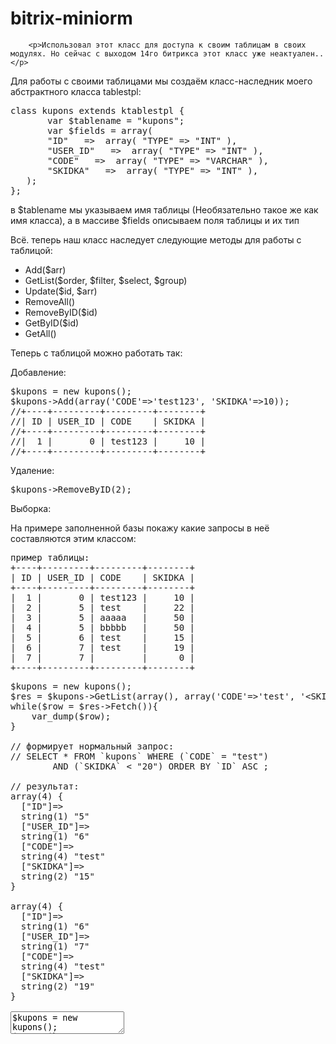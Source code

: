 bitrix-miniorm
==============

		<p>Использовал этот класс для доступа к своим таблицам в своих модулях. Но сейчас с выходом 14го битрикса этот класс уже неактуален..</p>
<p>Для работы с своими таблицами мы создаём класс-наследник моего абстрактного класса tablestpl: </p>
<pre>class kupons extends ktablestpl { 
       var $tablename = "kupons"; 
       var $fields = array( 
       "ID"   =&gt;  array( "TYPE" =&gt; "INT" ), 
       "USER_ID"   =&gt;  array( "TYPE" =&gt; "INT" ), 
       "CODE"   =&gt;  array( "TYPE" =&gt; "VARCHAR" ), 
       "SKIDKA"   =&gt;  array( "TYPE" =&gt; "INT" ), 
   ); 
};
</pre>

<p>в $tablename мы указываем имя таблицы (Необязательно такое же как имя класса), а в массиве $fields описываем поля таблицы и их тип</p>

<p>Всё. теперь наш класс наследует следующие методы для работы с таблицой: </p>
<ul><li>Add($arr)</li><li>GetList($order, $filter, $select, $group)</li><li>Update($id, $arr)</li><li>RemoveAll()</li><li>RemoveByID($id)</li>
<li>GetByID($id)</li><li>GetAll()</li>
</ul>
<p>Теперь с таблицой можно работать так:</p>
<p>Добавление:</p>
<pre>$kupons = new kupons();
$kupons-&gt;Add(array('CODE'=&gt;'test123', 'SKIDKA'=&gt;10));
//+----+---------+---------+--------+
//| ID | USER_ID | CODE    | SKIDKA |
//+----+---------+---------+--------+
//|  1 |       0 | test123 |     10 |
//+----+---------+---------+--------+
</pre>

<p>Удаление:</p>
<pre>$kupons-&gt;RemoveByID(2);</pre>

<p>Выборка:</p><p>На примере заполненной базы покажу какие запросы в неё составляются этим классом:</p>
<pre>пример таблицы: 
+----+---------+---------+--------+
| ID | USER_ID | CODE    | SKIDKA |
+----+---------+---------+--------+
|  1 |       0 | test123 |     10 |
|  2 |       5 | test    |     22 |
|  3 |       5 | aaaaa   |     50 |
|  4 |       5 | bbbbb   |     50 |
|  5 |       6 | test    |     15 |
|  6 |       7 | test    |     19 |
|  7 |       7 |         |      0 |
+----+---------+---------+--------+</pre>

<pre>$kupons = new kupons();
$res = $kupons-&gt;GetList(array(), array('CODE'=&gt;'test', '&lt;SKIDKA'=&gt;20));
while($row = $res-&gt;Fetch()){	
	var_dump($row);
} 

// формирует нормальный запрос:
// SELECT * FROM `kupons` WHERE (`CODE` = "test") 
        AND (`SKIDKA` &lt; "20") ORDER BY `ID` ASC ;
 
// результат: 
array(4) {
  ["ID"]=&gt;
  string(1) "5"
  ["USER_ID"]=&gt;
  string(1) "6"
  ["CODE"]=&gt;
  string(4) "test"
  ["SKIDKA"]=&gt;
  string(2) "15"
}

array(4) {
  ["ID"]=&gt;
  string(1) "6"
  ["USER_ID"]=&gt;
  string(1) "7"
  ["CODE"]=&gt;
  string(4) "test"
  ["SKIDKA"]=&gt;
  string(2) "19"
} </textarea>
<textarea readonly="" class="kudincode">$kupons = new kupons();
$res = $kupons-&gt;GetList(array('SKIDKA'=&gt;'ASC','ID'=&gt;'DESC'), 
   array('USER_ID'=&gt;array(5,6,9,10), 
           '?CODE'=&gt;array('test','%bb%'), 
            '&gt;SKIDKA'=&gt;10,
           '!SKIDKA'=&gt;22),
   array('ID', 'CODE', 'SKIDKA'));

while($row = $res-&gt;Fetch()){
	var_dump($row);
} 

// формирует запрос:
SELECT ID, CODE, SKIDKA FROM `kupons`
 WHERE (`USER_ID` IN ( "5","6","9","10")) 
AND ((`CODE` LIKE "test") 
 OR (`CODE` LIKE "%bb%")) 
AND (`SKIDKA` &gt; "10") AND (`SKIDKA` != "22")
 ORDER BY `SKIDKA` ASC, `ID` DESC ;
 
// результат: 
array(3) {
  ["ID"]=&gt;
  string(1) "5"
  ["CODE"]=&gt;
  string(4) "test"
  ["SKIDKA"]=&gt;
  string(2) "15"
}

array(3) {
  ["ID"]=&gt;
  string(1) "4"
  ["CODE"]=&gt;
  string(5) "bbbbb"
  ["SKIDKA"]=&gt;
  string(2) "50"
}</pre>
